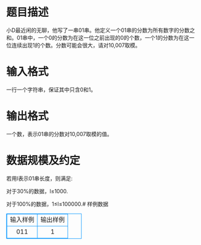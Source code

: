 # 题目描述
小D最近闲的无聊，他写了一串01串。他定义一个01串的分数为所有数字的分数之和。01串中，一个0的分数为在这一位之前出现的0的个数，一个1的分数为在这一位连续出现1的个数。分数可能会很大，请对10,007取模。
# 输入格式
一行一个字符串，保证其中只含0和1。
# 输出格式
一个数，表示01串的分数对10,007取模的值。
# 数据规模及约定
若用l表示01串长度，则满足:

对于30%的数据，l≤1000.

对于100%的数据，1≤l≤100000.# 样例数据
<style>
        table,table tr th, table tr td { border:1px solid #0094ff; }
        table { width: 200px; min-height: 25px; line-height: 25px; text-align: center; border-collapse: collapse;}   
    </style>
<table>
	<tr>
		<td>输入样例</td>
		<td>输出样例</td>
	</tr>
<tr><td>011</td><td>1</td></tr></table>

